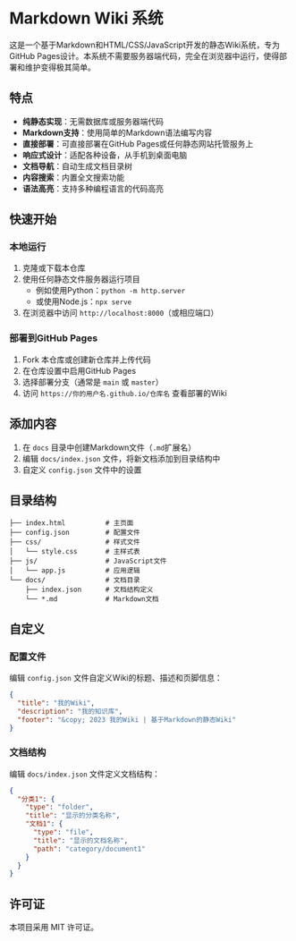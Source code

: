 # Markdown Wiki 系统

这是一个基于Markdown和HTML/CSS/JavaScript开发的静态Wiki系统，专为GitHub Pages设计。本系统不需要服务器端代码，完全在浏览器中运行，使得部署和维护变得极其简单。

## 特点

- **纯静态实现**：无需数据库或服务器端代码
- **Markdown支持**：使用简单的Markdown语法编写内容
- **直接部署**：可直接部署在GitHub Pages或任何静态网站托管服务上
- **响应式设计**：适配各种设备，从手机到桌面电脑
- **文档导航**：自动生成文档目录树
- **内容搜索**：内置全文搜索功能
- **语法高亮**：支持多种编程语言的代码高亮

## 快速开始

### 本地运行

1. 克隆或下载本仓库
2. 使用任何静态文件服务器运行项目
   - 例如使用Python：`python -m http.server`
   - 或使用Node.js：`npx serve`
3. 在浏览器中访问 `http://localhost:8000`（或相应端口）

### 部署到GitHub Pages

1. Fork 本仓库或创建新仓库并上传代码
2. 在仓库设置中启用GitHub Pages
3. 选择部署分支（通常是 `main` 或 `master`）
4. 访问 `https://你的用户名.github.io/仓库名` 查看部署的Wiki

## 添加内容

1. 在 `docs` 目录中创建Markdown文件（`.md`扩展名）
2. 编辑 `docs/index.json` 文件，将新文档添加到目录结构中
3. 自定义 `config.json` 文件中的设置

## 目录结构

```
├── index.html          # 主页面
├── config.json         # 配置文件
├── css/                # 样式文件
│   └── style.css       # 主样式表
├── js/                 # JavaScript文件
│   └── app.js          # 应用逻辑
└── docs/               # 文档目录
    ├── index.json      # 文档结构定义
    └── *.md            # Markdown文档
```

## 自定义

### 配置文件

编辑 `config.json` 文件自定义Wiki的标题、描述和页脚信息：

```json
{
  "title": "我的Wiki",
  "description": "我的知识库",
  "footer": "&copy; 2023 我的Wiki | 基于Markdown的静态Wiki"
}
```

### 文档结构

编辑 `docs/index.json` 文件定义文档结构：

```json
{
  "分类1": {
    "type": "folder",
    "title": "显示的分类名称",
    "文档1": {
      "type": "file",
      "title": "显示的文档名称",
      "path": "category/document1"
    }
  }
}
```

## 许可证

本项目采用 MIT 许可证。
